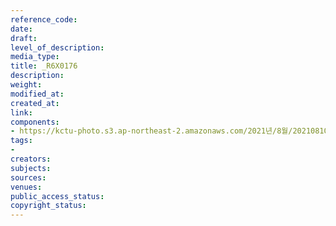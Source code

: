 ```yaml
---
reference_code: 
date: 
draft: 
level_of_description: 
media_type: 
title: _R6X0176
description: 
weight: 
modified_at: 
created_at: 
link: 
components:
- https://kctu-photo.s3.ap-northeast-2.amazonaws.com/2021년/8월/20210810_2021년+22기+민주노총+중앙통일선봉대+발대식/_R6X0176.jpg
tags:
- 
creators: 
subjects: 
sources: 
venues: 
public_access_status: 
copyright_status: 
---
```

